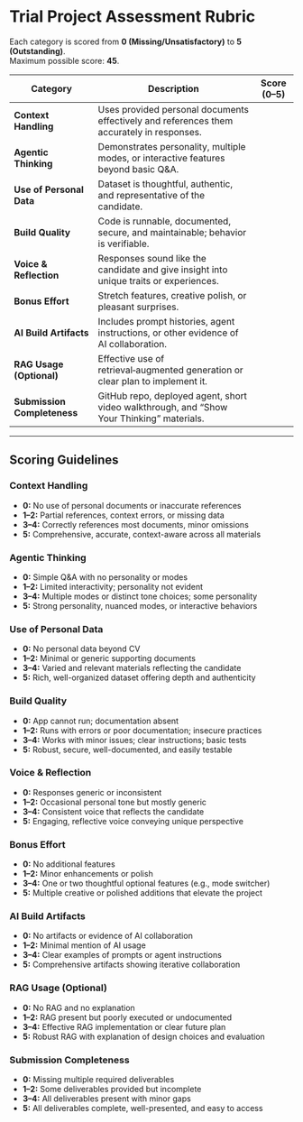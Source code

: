 # Trial Project Assessment Rubric

Each category is scored from **0 (Missing/Unsatisfactory)** to **5 (Outstanding)**.  
Maximum possible score: **45**.

| Category | Description | Score (0–5) |
|---------|-------------|-------------|
| **Context Handling** | Uses provided personal documents effectively and references them accurately in responses. | |
| **Agentic Thinking** | Demonstrates personality, multiple modes, or interactive features beyond basic Q&A. | |
| **Use of Personal Data** | Dataset is thoughtful, authentic, and representative of the candidate. | |
| **Build Quality** | Code is runnable, documented, secure, and maintainable; behavior is verifiable. | |
| **Voice & Reflection** | Responses sound like the candidate and give insight into unique traits or experiences. | |
| **Bonus Effort** | Stretch features, creative polish, or pleasant surprises. | |
| **AI Build Artifacts** | Includes prompt histories, agent instructions, or other evidence of AI collaboration. | |
| **RAG Usage (Optional)** | Effective use of retrieval‑augmented generation or clear plan to implement it. | |
| **Submission Completeness** | GitHub repo, deployed agent, short video walkthrough, and “Show Your Thinking” materials. | |

---

## Scoring Guidelines

### Context Handling
- **0:** No use of personal documents or inaccurate references  
- **1–2:** Partial references, context errors, or missing data  
- **3–4:** Correctly references most documents, minor omissions  
- **5:** Comprehensive, accurate, context-aware across all materials

### Agentic Thinking
- **0:** Simple Q&A with no personality or modes  
- **1–2:** Limited interactivity; personality not evident  
- **3–4:** Multiple modes or distinct tone choices; some personality  
- **5:** Strong personality, nuanced modes, or interactive behaviors

### Use of Personal Data
- **0:** No personal data beyond CV  
- **1–2:** Minimal or generic supporting documents  
- **3–4:** Varied and relevant materials reflecting the candidate  
- **5:** Rich, well-organized dataset offering depth and authenticity

### Build Quality
- **0:** App cannot run; documentation absent  
- **1–2:** Runs with errors or poor documentation; insecure practices  
- **3–4:** Works with minor issues; clear instructions; basic tests  
- **5:** Robust, secure, well-documented, and easily testable

### Voice & Reflection
- **0:** Responses generic or inconsistent  
- **1–2:** Occasional personal tone but mostly generic  
- **3–4:** Consistent voice that reflects the candidate  
- **5:** Engaging, reflective voice conveying unique perspective

### Bonus Effort
- **0:** No additional features  
- **1–2:** Minor enhancements or polish  
- **3–4:** One or two thoughtful optional features (e.g., mode switcher)  
- **5:** Multiple creative or polished additions that elevate the project

### AI Build Artifacts
- **0:** No artifacts or evidence of AI collaboration  
- **1–2:** Minimal mention of AI usage  
- **3–4:** Clear examples of prompts or agent instructions  
- **5:** Comprehensive artifacts showing iterative collaboration

### RAG Usage (Optional)
- **0:** No RAG and no explanation  
- **1–2:** RAG present but poorly executed or undocumented  
- **3–4:** Effective RAG implementation or clear future plan  
- **5:** Robust RAG with explanation of design choices and evaluation

### Submission Completeness
- **0:** Missing multiple required deliverables  
- **1–2:** Some deliverables provided but incomplete  
- **3–4:** All deliverables present with minor gaps  
- **5:** All deliverables complete, well-presented, and easy to access